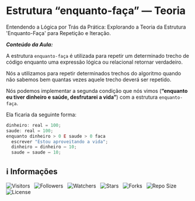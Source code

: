 <!-- Título -->
# Estrutura “enquanto-faça” — Teoria

Entendendo a Lógica por Trás da Prática: Explorando a Teoria da Estrutura 'Enquanto-Faça' para Repetição e Iteração.

***Conteúdo da Aula:***

A estrutura `enquanto-faça` é utilizada para repetir um determinado trecho de código enquanto uma expressão lógica ou relacional retornar verdadeiro.

Nós a utilizamos para repetir determinados trechos do algoritmo quando não sabemos bem quantas vezes aquele trecho deverá ser repetido.

Nós podemos implementar a segunda condição que nós vimos (**“enquanto eu tiver dinheiro e saúde, desfrutarei a vida”**) com a estrutura `enquanto-faça`.

Ela ficaria da seguinte forma:

```javascript
dinheiro: real = 100;
saude: real = 100;
enquanto dinheiro > 0 E saude > 0 faca
  escrever "Estou aproveitando a vida";
  dinheiro = dinheiro – 10;
  saude = saude – 10;
```

<!-- Informações -->
## &#8505; Informações

![Visitors](https://api.visitorbadge.io/api/visitors?path=Devsgeeknerd%2Fcla-est-enq-fac-est-rep-ite-log-par-pro-com-bas&label=Visitantes&labelColor=%23700070&labelStyle=none&countColor=%23000fff&style=plastic&color=%23ffffff "Total de Visitantes")
&nbsp;
![Followers](https://img.shields.io/github/followers/Devsgeeknerd?style=p&label=Seguidores&labelColor=800080&color=000fff "Total de Seguidores")
&nbsp;
![Watchers](https://img.shields.io/github/watchers/Devsgeeknerd/cla-est-enq-fac-est-rep-ite-log-par-pro-com-bas?style=p&label=Observadores&labelColor=800080&color=000fff "Total de Observadores")
&nbsp;
![Stars](https://img.shields.io/github/stars/Devsgeeknerd/cla-est-enq-fac-est-rep-ite-log-par-pro-com-bas?style=p&label=Estrelas&labelColor=800080&color=000fff "Total de Estrelas")
&nbsp;
![Forks](https://img.shields.io/github/forks/Devsgeeknerd/cla-est-enq-fac-est-rep-ite-log-par-pro-com-bas?style=p&label=Bifurcações&labelColor=800080&color=000fff "Total de Bifurcações")
&nbsp;
![Repo Size](https://img.shields.io/github/repo-size/Devsgeeknerd/cla-est-enq-fac-est-rep-ite-log-par-pro-com-bas?style=p&label=Tamanho&labelColor=800080&color=000fff "Tamanho do Repositório")
&nbsp;
![License](https://img.shields.io/github/license/Devsgeeknerd/cla-est-enq-fac-est-rep-ite-log-par-pro-com-bas?style=p&label=Licença&labelColor=800080&color=000fff "Licença do Repositório")
